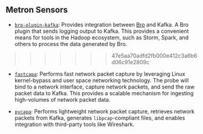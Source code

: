Metron Sensors
--------------

  * [`bro-plugin-kafka`](bro-plugin-kafka/): Provides integration between [Bro](https://www.bro.org/) and Kafka.  A Bro plugin that sends logging output to Kafka.  This provides a convenient means for tools in the Hadoop ecosystem, such as Storm, Spark, and others to process the data generated by Bro.
>>>>>>> 47e5aa70adfd2fb000e412c3a6b6d06c91e2809c

  * [`fastcapa`](fastcapa/): Performs fast network packet capture by leveraging Linux kernel-bypass and user space networking technology.  The probe will bind to a network interface, capture network packets, and send the raw packet data to Kafka.  This provides a scalable mechanism for ingesting high-volumes of network packet data.

  * [`pycapa`](pycapa/): Performs lightweight network packet capture, retrieves network packets from Kafka, generates `libpcap`-compliant files, and enables integration with third-party tools like Wireshark.
